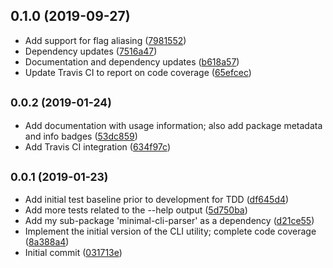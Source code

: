 ## 0.1.0 (2019-09-27)

* Add support for flag aliasing ([7981552](https://github.com/JoshCrozier/minimal-cli/commit/7981552))
* Dependency updates ([7516a47](https://github.com/JoshCrozier/minimal-cli/commit/7516a47))
* Documentation and dependency updates ([b618a57](https://github.com/JoshCrozier/minimal-cli/commit/b618a57))
* Update Travis CI to report on code coverage ([65efcec](https://github.com/JoshCrozier/minimal-cli/commit/65efcec))



## <small>0.0.2 (2019-01-24)</small>

* Add documentation with usage information; also add package metadata and info badges ([53dc859](https://github.com/JoshCrozier/minimal-cli/commit/53dc859))
* Add Travis CI integration ([634f97c](https://github.com/JoshCrozier/minimal-cli/commit/634f97c))



## <small>0.0.1 (2019-01-23)</small>

* Add initial test baseline prior to development for TDD ([df645d4](https://github.com/JoshCrozier/minimal-cli/commit/df645d4))
* Add more tests related to the --help output ([5d750ba](https://github.com/JoshCrozier/minimal-cli/commit/5d750ba))
* Add my sub-package 'minimal-cli-parser' as a dependency ([d21ce55](https://github.com/JoshCrozier/minimal-cli/commit/d21ce55))
* Implement the initial version of the CLI utility; complete code coverage ([8a388a4](https://github.com/JoshCrozier/minimal-cli/commit/8a388a4))
* Initial commit ([031713e](https://github.com/JoshCrozier/minimal-cli/commit/031713e))



